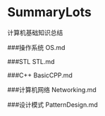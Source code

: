 # SummaryLots
计算机基础知识总结
	
###操作系统
	OS.md

###STL
	STL.md

###C++
	BasicCPP.md

###计算机网络
	Networking.md
	
###设计模式
	PatternDesign.md
